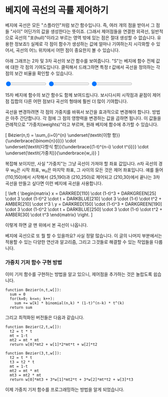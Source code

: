 # 베지에 곡선의 곡률 제어하기

베지에 곡선은 모든 "스플라인"처럼 보간 함수입니다. 즉, 여러 개의 점을 받아서 그 점들 "사이" 어딘가의 값을 생성한다는 뜻이죠. (그래서 제어점들을 연결한 외곽선, 일반적으로 곡선의 "포(hull)"이라고 부르는 영역 밖에 있는 점은 절대 생성할 수 없습니다. 유용한 정보죠!) 실제로 각 점이 함수가 생성하는 값에 얼마나 기여하는지 시각화할 수 있어서, 곡선의 어느 위치에서 어떤 점이 중요한지 볼 수 있습니다.

아래 그래프는 2차 및 3차 곡선의 보간 함수를 보여줍니다. "S"는 베지에 함수 전체 값에 대한 각 점의 기여도입니다. 클릭해서 드래그하면 특정 <i>t</i> 값에서 곡선을 정의하는 각 점의 보간 비율을 확인할 수 있습니다.

<div class="figure">
<graphics-element title="2차 보간" src="./lerp.js" data-degree="3">
  <input type="range" min="0" max="1" step="0.01" value="0" class="slide-control">
</graphics-element>
<graphics-element title="3차 보간" src="./lerp.js" data-degree="4">
  <input type="range" min="0" max="1" step="0.01" value="0" class="slide-control">
</graphics-element>
<graphics-element title="15차 보간" src="./lerp.js" data-degree="15">
  <input type="range" min="0" max="1" step="0.01" value="0" class="slide-control">
</graphics-element>
</div>

15차 베지에 함수의 보간 함수도 함께 보여드립니다. 보시다시피 시작점과 끝점이 제어점 집합의 다른 어떤 점보다 곡선의 형태에 훨씬 더 많이 기여합니다.

곡선을 변경하려면 각 점의 가중치를 바꿔서 보간을 효과적으로 변경해야 합니다. 방법은 아주 간단합니다. 각 점에 그 점의 영향력을 변경하는 값을 곱하면 됩니다. 이 값들을 관례적으로 "가중치(weights)"라고 부르며, 원래 베지에 함수에 추가할 수 있습니다.

\[
  Bézier(n,t) = \sum_{i=0}^{n}
                \underset{\textit{이항 항}}{\underbrace{\binom{n}{i}}}
                \cdot\
                \underset{\textit{다항식 항}}{\underbrace{(1-t)^{n-i} \cdot t^{i}}}
                \cdot\
                \underset{\textit{가중치}}{\underbrace{w_i}}
\]

복잡해 보이지만, 사실 "가중치"는 그냥 곡선이 가져야 할 좌표 값입니다. <i>n</i>차 곡선의 경우 w<sub>0</sub>은 시작 좌표, w<sub>n</sub>은 마지막 좌표, 그 사이의 모든 것은 제어 좌표입니다. 예를 들어 (110,150)에서 시작해서 (25,190)과 (210,250)로 제어되고 (210,30)에서 끝나는 3차 곡선을 만들고 싶다면 이런 베지에 곡선을 사용합니다.

\[
\left \{ \begin{matrix}
  x = DARKRED[110] \cdot (1-t)^3 + DARKGREEN[25] \cdot 3 \cdot (1-t)^2 \cdot t + DARKBLUE[210] \cdot 3 \cdot (1-t) \cdot t^2 + AMBER[210] \cdot t^3 \\
  y = DARKRED[150] \cdot (1-t)^3 + DARKGREEN[190] \cdot 3 \cdot (1-t)^2 \cdot t + DARKBLUE[250] \cdot 3 \cdot (1-t) \cdot t^2 + AMBER[30] \cdot t^3
\end{matrix} \right.
\]

이렇게 하면 글 맨 위에서 본 곡선이 나옵니다.

<graphics-element title="3차 베지에 곡선" src="../introduction/cubic.js"></graphics-element>

베지에 곡선으로 또 뭘 할 수 있을까요? 사실 정말 많습니다. 이 글의 나머지 부분에서는 적용할 수 있는 다양한 연산과 알고리즘, 그리고 그것들로 해결할 수 있는 작업들을 다룹니다.

<div class="howtocode">

### 가중치 기저 함수 구현 방법

이미 기저 함수를 구현하는 방법을 알고 있으니, 제어점을 추가하는 것은 놀랍도록 쉽습니다.

```
function Bezier(n,t,w[]):
  sum = 0
  for(k=0; k<=n; k++):
    sum += w[k] * binomial(n,k) * (1-t)^(n-k) * t^(k)
  return sum
```

그리고 최적화된 버전들은 다음과 같습니다.

```
function Bezier(2,t,w[]):
  t2 = t * t
  mt = 1-t
  mt2 = mt * mt
  return w[0]*mt2 + w[1]*2*mt*t + w[2]*t2

function Bezier(3,t,w[]):
  t2 = t * t
  t3 = t2 * t
  mt = 1-t
  mt2 = mt * mt
  mt3 = mt2 * mt
  return w[0]*mt3 + 3*w[1]*mt2*t + 3*w[2]*mt*t2 + w[3]*t3
```

이제 가중치 기저 함수를 프로그래밍하는 방법을 알게 되었습니다.

</div>
